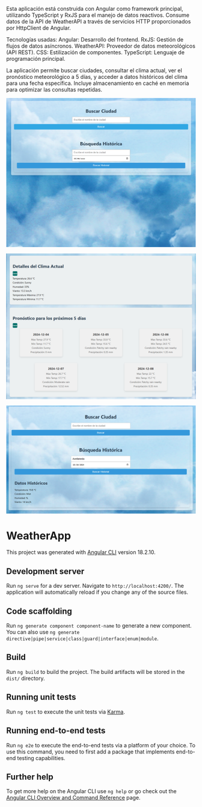 Esta aplicación está construida con Angular como framework principal, utilizando TypeScript y RxJS para el manejo de datos reactivos. 
Consume datos de la API de WeatherAPI a través de servicios HTTP proporcionados por HttpClient de Angular.

Tecnologías usadas:
Angular: Desarrollo del frontend.
RxJS: Gestión de flujos de datos asíncronos.
WeatherAPI: Proveedor de datos meteorológicos (API REST).
CSS: Estilización de componentes.
TypeScript: Lenguaje de programación principal.

La aplicación permite buscar ciudades, consultar el clima actual, ver el pronóstico meteorológico a 5 días, y acceder a datos históricos del clima para una fecha específica. Incluye almacenamiento en caché en memoria para optimizar las consultas repetidas.

![alt text](image.png)

![alt text](image-1.png)

![alt text](image-2.png)

# WeatherApp

This project was generated with [Angular CLI](https://github.com/angular/angular-cli) version 18.2.10.

## Development server

Run `ng serve` for a dev server. Navigate to `http://localhost:4200/`. The application will automatically reload if you change any of the source files.

## Code scaffolding

Run `ng generate component component-name` to generate a new component. You can also use `ng generate directive|pipe|service|class|guard|interface|enum|module`.

## Build

Run `ng build` to build the project. The build artifacts will be stored in the `dist/` directory.

## Running unit tests

Run `ng test` to execute the unit tests via [Karma](https://karma-runner.github.io).

## Running end-to-end tests

Run `ng e2e` to execute the end-to-end tests via a platform of your choice. To use this command, you need to first add a package that implements end-to-end testing capabilities.

## Further help

To get more help on the Angular CLI use `ng help` or go check out the [Angular CLI Overview and Command Reference](https://angular.dev/tools/cli) page.
